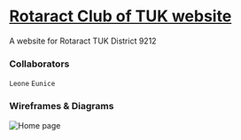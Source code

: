 # [Rotaract Club of TUK website](https://rotaract-tuk.vercel.app/)
 A website for Rotaract TUK District 9212
 
 
 ### Collaborators
 ```Leone```
 ```Eunice```



### Wireframes & Diagrams
![Home page](https://user-images.githubusercontent.com/45181428/193819808-7e64d847-bdbc-475b-b540-fcf2468ccb20.png)
